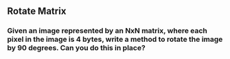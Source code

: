## Rotate Matrix
### Given an image represented by an NxN matrix, where each pixel in the image is 4 bytes, write a method to rotate the image by 90 degrees. Can you do this in place?
